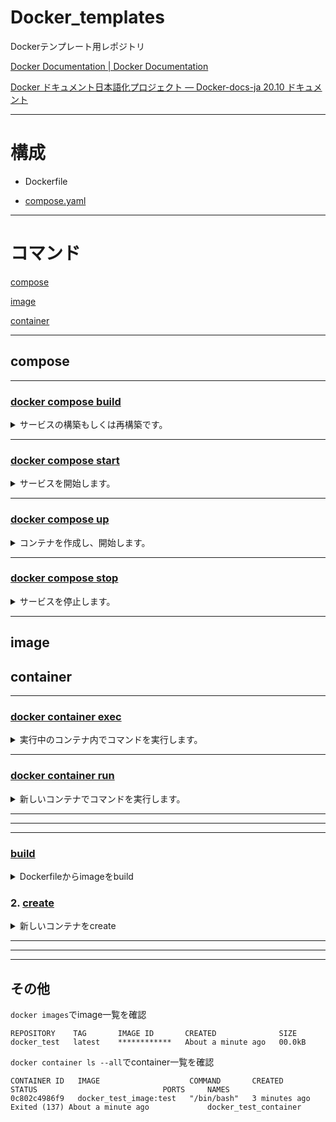 # Docker_templates

Dockerテンプレート用レポジトリ

[Docker Documentation | Docker Documentation](https://docs.docker.com/)

[Docker ドキュメント日本語化プロジェクト — Docker-docs-ja 20.10 ドキュメント](https://docs.docker.jp/)

---

# 構成
- Dockerfile
<!-- - [Dockerfile](./Dockerfile) -->
- [compose.yaml](./compose.yaml)


---
# コマンド

[compose](https://docs.docker.jp/engine/reference/commandline/compose.html)

[image]()

[container]()

---


## compose



---

### [docker compose build](https://docs.docker.jp/engine/reference/commandline/compose_build.html)
<details><summary>
サービスの構築もしくは再構築です。
</summary>

`docker compose build [SERVICE...]`
</details>

---

### [docker compose start](https://docs.docker.jp/engine/reference/commandline/compose_start.html)
<details><summary>
サービスを開始します。
</summary>

`docker compose start [SERVICE...]`
</details>

---

### [docker compose up](https://docs.docker.jp/engine/reference/commandline/compose_build.html)
<details><summary>
コンテナを作成し、開始します。
</summary>

(docker compose build + docker compose start)

`docker compose up [SERVICE...]`

`--build`:コンテナの開始前にイメージを構築


`--detach`:デタッチド・モード：バックグラウンドでコンテナを実行

(`--attach`:サービスの出力にアタッチする)
</details>

---

### [docker compose stop](https://docs.docker.jp/engine/reference/commandline/compose_stop.html)
<details><summary>
サービスを停止します。
</summary>

`docker compose stop [SERVICE...]`

</details>

---

## image

## container

<!-- [docker container start]() -->

---

### [docker container exec](https://docs.docker.jp/engine/reference/commandline/container_exec.html)
<details><summary>
実行中のコンテナ内でコマンドを実行します。
</summary>

`docker container exec [OPTIONS] CONTAINER COMMAND [ARG...]`

`--interactive`:アタッチしていなくても、標準入力を開き続ける

`--tty`:疑似TTYを割り当て

</details>

---
### [docker container run](https://docs.docker.jp/engine/reference/commandline/run.html)

<details>
<summary>新しいコンテナでコマンドを実行します。</summary>

`docker container run --interactive --tty --name docker_test_container docker_test_image:test /bin/bash`

</details>

---

---

---

### [build](https://docs.docker.jp/engine/reference/commandline/build.html)

<details>
<summary>Dockerfileからimageをbuild</summary>

`docker build [オプション] パス | URL | -`

</details>


### 2. [create](https://docs.docker.jp/engine/reference/commandline/create.html)

<details>
<summary>新しいコンテナをcreate</summary>

`docker create [OPTIONS] IMAGE [COMMAND] [ARG...]`

</details>


---
---
---

## その他


`docker images`でimage一覧を確認

```
REPOSITORY    TAG       IMAGE ID       CREATED              SIZE
docker_test   latest    ************   About a minute ago   00.0kB
```




`docker container ls --all`でcontainer一覧を確認

```
CONTAINER ID   IMAGE                    COMMAND       CREATED         STATUS                            PORTS     NAMES
0c802c4986f9   docker_test_image:test   "/bin/bash"   3 minutes ago   Exited (137) About a minute ago             docker_test_container
```
